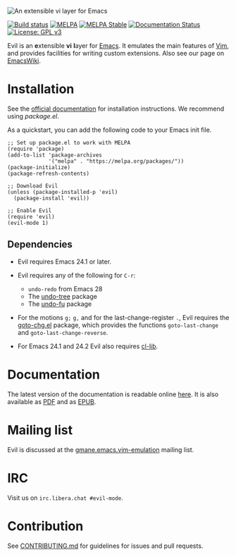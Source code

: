 ![An extensible vi layer for Emacs](https://raw.githubusercontent.com/emacs-evil/evil/master/doc/logo.png)

[![Build status](https://github.com/emacs-evil/evil/actions/workflows/test.yml/badge.svg)](https://github.com/emacs-evil/evil/actions/workflows/test.yml)
[![MELPA](https://melpa.org/packages/evil-badge.svg)](https://melpa.org/#/evil)
[![MELPA Stable](https://stable.melpa.org/packages/evil-badge.svg)](https://stable.melpa.org/#/evil)
[![Documentation Status](https://readthedocs.org/projects/evil/badge/?version=latest)](https://evil.readthedocs.io/en/latest/?badge=latest)
[![License: GPL v3](https://img.shields.io/badge/License-GPL%20v3-blue.svg)](https://www.gnu.org/licenses/gpl-3.0)

Evil is an **e**xtensible **vi** **l**ayer
for [Emacs](http://www.gnu.org/software/emacs/). It emulates the main features
of [Vim](http://www.vim.org/), and provides facilities for writing custom
extensions. Also see our page on [EmacsWiki](http://emacswiki.org/emacs/Evil).

# Installation

See the 
[official documentation](https://evil.readthedocs.io/en/latest/overview.html#installation-via-package-el)
for installation instructions. We recommend using *package.el*.

As a quickstart, you can add the following code to your Emacs init
file.

```elisp
;; Set up package.el to work with MELPA
(require 'package)
(add-to-list 'package-archives
             '("melpa" . "https://melpa.org/packages/"))
(package-initialize)
(package-refresh-contents)

;; Download Evil
(unless (package-installed-p 'evil)
  (package-install 'evil))

;; Enable Evil
(require 'evil)
(evil-mode 1)
```

## Dependencies

* Evil requires Emacs 24.1 or later.

* Evil requires any of the following for `C-r`:
  * `undo-redo` from Emacs 28
  * The [undo-tree](http://www.emacswiki.org/emacs/UndoTree) package
  * The [undo-fu](https://gitlab.com/ideasman42/emacs-undo-fu) package

* For the motions `g;` `g,` and for the last-change-register `.`, Evil requires the
[goto-chg.el](https://github.com/emacs-evil/goto-chg) package,
which provides the functions `goto-last-change` and `goto-last-change-reverse`.

* For Emacs 24.1 and 24.2 Evil also requires
  [cl-lib](https://elpa.gnu.org/packages/cl-lib.html).

# Documentation

The latest version of the documentation is readable online
[here](https://evil.readthedocs.io/en/latest/index.html). It is also
available as
[PDF](https://readthedocs.org/projects/evil/downloads/pdf/latest/) and
as [EPUB](https://readthedocs.org/projects/evil/downloads/epub/latest/).

# Mailing list

Evil is discussed at the
[gmane.emacs.vim-emulation](http://lists.ourproject.org/cgi-bin/mailman/listinfo/implementations-list)
mailing list.

# IRC

Visit us on `irc.libera.chat #evil-mode`.

# Contribution

See
[CONTRIBUTING.md](https://github.com/emacs-evil/evil/blob/master/CONTRIBUTING.md)
for guidelines for issues and pull requests.
